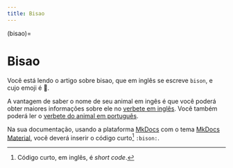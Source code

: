 ```yaml
---
title: Bisao
---
```


(bisao)=

# Bisao

Você está lendo o artigo sobre bisao, que em inglês se escreve 
`bison`, e cujo emoji é 🦬.

A vantagem de saber o nome de seu animal em ingês é que você poderá obter maiores informações sobre ele no [verbete em inglês](wikien:bison). 
Você também poderá ler o [verbete do animal em português](wikipt:bisao).

Na sua documentação, usando a plataforma [MkDocs](https://www.mkdocs.org/) com o tema [MkDocs Material](https://squidfunk.github.io/mkdocs-material/),
você deverá inserir o código curto[^1] `:bison:`.

[^1]: Código curto, em inglês, é *short code*.
